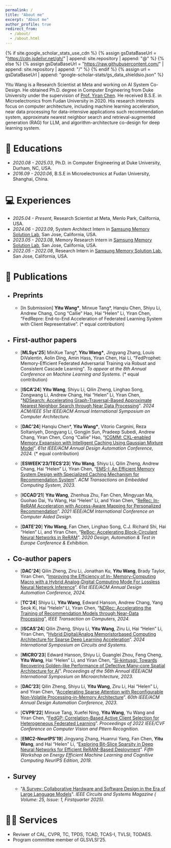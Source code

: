 ```yaml
---
permalink: /
title: "About me"
excerpt: "About me"
author_profile: true
redirect_from: 
  - /about/
  - /about.html
---
```


{% if site.google_scholar_stats_use_cdn %}
{% assign gsDataBaseUrl = "https://cdn.jsdelivr.net/gh/" | append: site.repository | append: "@" %}
{% else %}
{% assign gsDataBaseUrl = "https://raw.githubusercontent.com/" | append: site.repository | append: "/" %}
{% endif %}
{% assign url = gsDataBaseUrl | append: "google-scholar-stats/gs_data_shieldsio.json" %}

<span class='anchor' id='about-me'></span>

Yitu Wang is a Research Scientist at Meta and working on AI System Co-Design. He obtained Ph.D. degree in Computer Engineering from Duke University under the supervision of [Prof. Yiran Chen](https://ece.duke.edu/faculty/yiran-chen). He received B.S.E. in Microelectronics from Fudan University in 2020. His research interests focus on computer architecture, including machine learning acceleration, near data processing for data-intensive applications such recommendation system, approximate nearest neighbor search and retrieval-augmented generation (RAG) for LLM, and algorithm-architecture co-design for deep learning system.

# 📖 Educations
- *2020.08 - 2025.03*, Ph.D. in Computer Engineering at Duke University, Durham, NC, USA.
- *2016.09 - 2020.06*, B.S.E in Microelectronics at Fudan University, Shanghai, China.

# 💻 Experiences
- *2025.04 - Present*, Research Scientist at Meta, Menlo Park, California, USA.
- *2024.06 - 2023.09*, System Architect Intern in [Samsung Memory Solution Lab](https://semiconductor.samsung.com/us/about-us/us-office/us-r-and-d-labs/memory-labs/), San Jose, California, USA.
- *2023.05 - 2023.08*, Memory Research Intern in [Samsung Memory Solution Lab](https://semiconductor.samsung.com/us/about-us/us-office/us-r-and-d-labs/memory-labs/), San Jose, California, USA.
- *2022.05 - 2022.08*, Research Intern in [Samsung Memory Solution Lab](https://semiconductor.samsung.com/us/about-us/us-office/us-r-and-d-labs/memory-labs/), San Jose, California, USA.

  
# 📝 Publications 
  
- ## Preprints 
  - \[In Submission\] **Yitu Wang\***, Minxue Tang\*, Hanqiu Chen, Shiyu Li, Andrew Chang, Cong “Callie” Hao, Hai “Helen” Li, Yiran Chen, “FedRepre: End-to-End Acceleration of Federated Learning System with Client Representative”. (\* equal contribution)

- ## First-author papers 
  - \[**MLSys'25**\] MinXue Tang\*, **Yitu Wang\***, Jingyang Zhang, Louis DiValentin, Aolin Ding, Amin Hass, Yiran Chen, Hai Li, "FedProphet: Memory-Efficient Federated Adversarial Training via Robust and Consistent Cascade Learning". *To appear at the 8th Annual Conference on Machine Learning and Systems.* (\* equal contribution)

  - \[**ISCA'24**\] **Yitu Wang**, Shiyu Li, Qilin Zheng, Linghao Song, Zongwang Li, Andrew Chang, Hai “Helen” Li, Yiran Chen,
"[NDSearch: Accelerating Graph-Traversal-Based Approximate Nearest Neighbor Search through Near Data Processing](https://ieeexplore.ieee.org/abstract/document/10609615)". *2024 ACM/IEEE 51st
IEEE/ACM Annual International Symposium on Computer Architecture.*

  - \[**DAC'24**\] Hanqiu Chen\*, **Yitu Wang\***, Vitorio Cargnini, Reza Soltaniyeh, Dongyang Li, Gongjin Sun, Pradeep Subedi, Andrew Chang, Yiran Chen, Cong “Callie” Hao, “[ICGMM: CXL-enabled Memory
Expansion with Intelligent Caching Using Gaussian Mixture Model](https://dl.acm.org/doi/abs/10.1145/3649329.3656239)”. *61st IEEE/ACM Annual Design
Automation Conference, 2024.* (\* equal contribution)

  - \[**ESWEEK’23/TECS’23**\] **Yitu Wang**, Shiyu Li, Qilin Zheng, Andrew Chang, Hai “Helen” Li, Yiran Chen, “[EMS-I: An
Efficient Memory System Design with Specialized Caching Mechanism for Recommendation System](https://dl.acm.org/doi/abs/10.1145/3609384)”. *ACM Transactions on Embedded Computing System, 2023.*

  - \[**ICCAD’21**\] **Yitu Wang**, Zhenhua Zhu, Fan Chen, Mingyuan Ma, Guohao Dai, Yu Wang, Hai “Helen” Li, and Yiran Chen,
“[ReRec: In-ReRAM Acceleration with Access-Aware Mapping for Personalized Recommendation](https://ieeexplore.ieee.org/document/9643573)”. *2021 IEEE/ACM International Conference on Computer Aided Design.*

  - \[**DATE’20**\] **Yitu Wang**, Fan Chen, Linghao Song, C.J. Richard Shi, Hai “Helen” Li, and Yiran Chen, “[ReBoc: Accelerating
Block-Circulant Neural Networks in ReRAM](https://ieeexplore.ieee.org/document/9116422)”. *2020 Design, Automation & Test in Europe Conference & Exhibition.*

- ## Co-author papers
  - \[**DAC'24**\] Qilin Zheng, Ziru Li, Jonathan Ku, **Yitu Wang**, Brady Taylor, Yiran Chen, “[Improving the Efficiency of In-
Memory-Computing Macro with a Hybrid Analog-Digital Computing Mode For Lossless Neural Network Inference](https://dl.acm.org/doi/abs/10.1145/3649329.3658472)”. *61st IEEE/ACM Annual Design Automation Conference, 2024.*

  - \[**TC’24**\] Shiyu Li, **Yitu Wang**, Edward Hanson, Andrew Chang, Yang Seok Ki, Hai “Heleln” Li, Yiran Chen, “[NDRec:
Accelerating the Training of Recommendation Models through Near-Data Processing](https://www.computer.org/csdl/journal/tc/2024/05/10437993/1UyVDfWo6Uo)”, *IEEE Transaction on Computers, 2024.*

  - \[**ISCAS'24**\] Qilin Zheng, Shiyu Li, **Yitu Wang**, Ziru Li, Hai “Helen” Li, Yiran Chen, “[Hybrid Digital/Analog Memoristorbased
Computing Architecture for Sparse Deep Learning Acceleration](https://ieeexplore.ieee.org/abstract/document/10558703)”. *2024 International Symposium on Circuits and Systems.*

  - \[**MICRO’23**\] Edward Hanson, Shiyu Li, Guanglei Zhou, Feng Cheng, **Yitu Wang**, Hai “Helen” Li, and Yiran Chen, “[Si-kintusgi: Towards Recovering Golden-like Performance of Defective Many-core Spatial Architecture for AI](https://dl.acm.org/doi/abs/10.1145/3613424.3614278?casa_token=vK8OZUhzCQIAAAAA:lxy9FqzENsymrqXhOhvTzrPecFl5t72Mz7uoXm0oYQ-ZyHy6ZQLe3ccY5qBinfR6m-pOnkVWeK9Oaw)”. *Proceedings of the 56th Annual IEEE/ACM International Symposium on Microarchitecture, 2023.*

  - \[**DAC’23**\] Qilin Zheng, Shiyu Li, **Yitu Wang**, Ziru Li, Hai “Helen” Li, and Yiran Chen, “[Accelerating Sparse Attention with
Reconfigurable Non-Volatile Processing-in-Memory Architecture](https://ieeexplore.ieee.org/abstract/document/10247908?casa_token=Y_YA9r7mkPYAAAAA:jrpX-cfCWQ2LZ7jic5_IW_lUXYuGDatyTfZ_xqyGmGL8_BM8LgzoiNc8yph5GUYMYcHRQl7DCcA)”. *60th IEEE/ACM Annual Design Automation Conference, 2023.*

  - \[**CVPR’22**\] Minxue Tang, Xuefei Ning, **Yitu Wang**, Yu Wang and Yiran Chen, “[FedGP: Correlation-Based Active Client
Selection for Heterogeneous Federated Learning](https://openaccess.thecvf.com/content/CVPR2022/papers/Tang_FedCor_Correlation-Based_Active_Client_Selection_Strategy_for_Heterogeneous_Federated_Learning_CVPR_2022_paper.pdf)”. *Proceedings of 2022 IEEE/CVF Conference on Computer Vision and Pttern Recognition.*

  - \[**EMC2-NeurIPS’19**\] Jingyang Zhang, Huanrui Yang, Fan Chen, **Yitu Wang**, and Hai “Helen” Li, “[Exploring Bit-Slice
Sparsity in Deep Neural Networks for Efficient ReRAM-Based Deployment](https://ieeexplore.ieee.org/document/9463560)”. *Fifth Workshop on Energy Efficient Machine Learning and Cognitive Computing NeurIPS Edition, 2019.*

- ## Survey
  - "[A Survey: Collaborative Hardware and Software Design in the Era of Large Language Models](https://ieeexplore.ieee.org/abstract/document/10876858)". *IEEE Circuits and Systems Magazine ( Volume: 25, Issue: 1, Firstquarter 2025).*


# 👨‍💼 Services
- Reviwer of CAL, CVPR, TC, TPDS, TCAD, TCAS-I, TVLSI, TODAES.
- Program committee member of GLSVLSI'25.

